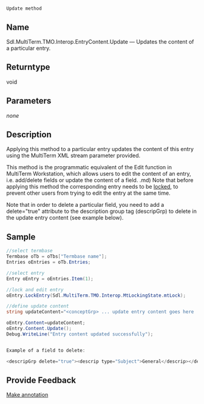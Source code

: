 

# 
    Update method




## Name

Sdl.MultiTerm.TMO.Interop.EntryContent.Update —          Updates the content of a particular entry.



## Returntype

void



## Parameters
*none*


## Description



Applying this  method to a particular entry updates the content of this entry using the MultiTerm XML stream parameter provided.

This method is the programmatic equivalent of the Edit function in MultiTerm Workstation, which allows users to edit the content of an entry, i.e. add/delete fields or update the content of a field.
.md)
Note that before applying this method the corresponding entry needs to be [locked](Sdl.MultiTerm.TMO.Interop.Entry.LockEntry.md), to prevent other users from trying to edit the entry at the same time.

Note that in order to delete a particular field, you need to add a delete="true" attribute to the description group tag (descripGrp) to delete in the update entry content (see example below).



## Sample


```cs
//select termbase
Termbase oTb = oTbs["Termbase name"];
Entries oEntries = oTb.Entries;

//select entry
Entry oEntry = oEntries.Item(1);

//lock and edit entry
oEntry.LockEntry(Sdl.MultiTerm.TMO.Interop.MtLockingState.mtLock);

//define update content
string updateContent="<conceptGrp> ... update entry content goes here ... </conceptGrp>";

oEntry.Content=updateContent;
oEntry.Content.Update();
Debug.WriteLine("Entry content updated successfully");


Example of a field to delete:

<descripGrp delete="true"><descrip type="Subject">General</descrip></descripGrp>
```



## Provide Feedback

[Make annotation](mailto:sdk-feedback@sdl.com&amp;subject=Reference%20for%20Sdl.MultiTerm.TMO.Interop.EntryContent.Update)

